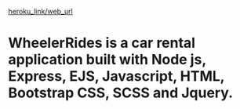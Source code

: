 [heroku_link/web_url](https://wheeler-ride.herokuapp.com/)

# WheelerRides is a car rental application built with Node js, Express, EJS, Javascript, HTML, Bootstrap CSS, SCSS and Jquery.